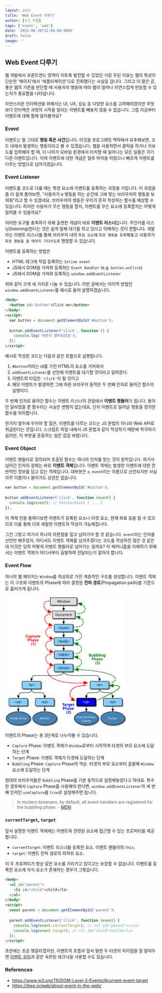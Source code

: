 ```yaml
---
layout: post
title: 'Web Event 다루기'
author: [3기_카일]
tags: ['event', 'web']
date: '2021-08-26T12:00:00.000Z'
draft: false
image: ''
---
```


## Web Event 다루기

웹 개발에서 프론트엔드 영역이 이토록 발전할 수 있었던 가장 주된 이유는 웹의 특성이 단순한 '페이지'에서 '애플리케이션'으로 진화했다는 사실일 겁니다. 그리고 이 말은 곧, 좋은 웹의 기준을 판단할 때 사용자의 행동에 따라 웹이 얼마나 자연스럽게 반응할 수 있는지가 중요함을 나타냅니다.

자연스러운 인터랙션을 위해서는 UI, UX, 성능 등 다양한 요소를 고려해야겠지만 무엇보다 인터랙션 과정의 시작을 알리는 이벤트를 빼놓지 않을 수 없습니다. 그럼 지금부터 이벤트에 대해 함께 알아볼까요?

### Event

이벤트는 말 그대로 **행동 혹은 사건**입니다. 이것을 프로그래밍 맥락에서 유추해보면, 코드 내에서 발생하는 행동이라고 볼 수 있겠습니다. 웹을 사용하면서 클릭을 하거나 키보드를 입력해야 할 때, 더 나아가 모바일 환경에서 터치할 때 일어나는 모든 일들은 각기 다른 이벤트입니다. 이제 이벤트에 대한 개념은 얼추 파악을 마쳤으니 빠르게 이벤트를 다루는 방법으로 넘어가겠습니다.

### Event Listener

이벤트를 코드로 다룰 때는 특정 요소에 이벤트를 등록하는 과정을 거칩니다. 이 과정을 좀 더 쉽게 풀어보면, "사용자가 a 행동을 하는 순간에 그에 맞는 브라우저의 행동을 보여줘"라고 할 수 있겠네요. 브라우저의 행동은 우리가 흔히 작성하는 함수를 예상할 수 있습니다. 하지만 사용자가 무슨 행동을 할지, 이벤트를 무슨 요소에 등록할지는 어떻게 알려줄 수 있을까요?

이러한 요구를 충족하기 위해 출현한 개념이 바로 **이벤트 리스너**입니다. 무언가를 리스닝(listening)한다는 것은 쉽게 말해 대기를 하고 있다고 이해하는 것이 편합니다. 개발자는 이벤트 리스너를 통해 브라우저 내의 `특정 요소`에 `특정 행동을 등록`해놓고 사용자가 `특정 행동을 할 때까지 기다리도록` 명령할 수 있습니다.

이벤트를 등록하는 방법은

- HTML 태그에 직접 등록하는 `Inline event`
- JS에서 DOM을 가져와 등록하는 `Event Handler` (e.g. `button.onClick`)
- JS에서 DOM을 가져와 등록하는 `window.addEventListener`

위와 같이 크게 세 가지로 나눌 수 있습니다. 이번 글에서는 마지막 방법인 `window.addEventListener`를 예시로 들어 설명하겠습니다.

```html
<body>
  <button id="button">Click me</button>
</body>
<script>
  var button = document.getElementById('#button');

  button.addEventListener('click', function () {
    console.log('버튼이 클릭되었음');
  });
</script>
```

예시로 작성한 코드는 다음과 같은 흐름으로 실행됩니다.

1. `#button`이라는 id를 가진 HTML의 요소를 가져와서
2. `addEventListener`를 선언해 이벤트를 대기할 것이라고 알려준다.
3. 이벤트의 타입은 `'click'`이 될 것이고
4. 해당 이벤트가 발생하면 그에 따른 브라우저 동작은 두 번째 인자로 들어간 함수의 실행이다.

두 번째 인자로 들어간 함수는 이벤트 리스너의 관점에서 **이벤트 핸들러**가 됩니다. 용어만 달라졌을 뿐 함수라는 사실은 변함이 없는데요, 단지 이벤트로 일어날 행동을 정의한 함수를 의미합니다.

한가지 염두에 두어야 할 점은, 이벤트를 다루는 코드는 JS 문법이 아니라 Web API로 취급된다는 것입니다. 스크립트 파일 내에서 JS 문법과 같이 작성하기 때문에 착각하기 쉽지만, 이 부분을 혼동하는 일은 없길 바랍니다.

### Event Object

이벤트 핸들러로 정의되어 호출된 함수는 하나의 인자를 받는 것이 원칙입니다. 여기서 넘어간 인자의 정체는 바로 **이벤트 객체**입니다. 이벤트 객체는 발생한 이벤트에 대한 전반적인 정보를 담고 있는 객체입니다. 대부분은 `e`, `event`라는 이름으로 선언되지만 사실 아무 이름이나 들어가도 상관은 없습니다.

```js
var button = document.getElementById('#button');

button.addEventListener('click', function (event) {
  console.log(event); // PointerEvent { ... }
});
```

이 객체 안을 들여다보면 이벤트가 등록된 요소나 타겟 요소, 현재 좌표 등을 알 수 있으므로 이를 통해 더욱 세밀한 이벤트의 작성이 가능해집니다.

그건 그렇고 여기서 하나의 의문점을 짚고 넘어가야 할 것 같습니다. `event`라는 인자를 선언만 해주었지, 어디서도 이벤트 객체를 넘겨주겠다는 코드를 작성하진 않은 것 같은데 이것은 당최 어떻게 이벤트 핸들러로 넘어가는 걸까요? 이 메커니즘을 이해하기 위해서는 이벤트 객체가 어디서부터 출발하여 전달되는지 알아야 합니다.

### Event Flow

하나의 웹 페이지는 `Window`를 최상위로 가진 계층적인 구조를 생성합니다. 이벤트 객체는 이 구조와 이벤트의 Phase에 따라 결정된 **전파 경로**(Propagation path)를 기준으로 흘러가게 됩니다.

<img width="400" src="./../images/2021-08-26-eventflow.svg"></img>

이벤트의 Phase는 총 3단계로 나누어볼 수 있습니다.

- `Capture` Phase: 이벤트 객체가 `Window`로부터 시작하여 타겟의 부모 요소에 도달하는 단계
- `Target` Phase: 이벤트 객체가 타겟에 도달하는 단계
- `Bubbling` Phase: `Capture` Phase의 역순. 타겟의 부모 요소부터 출발해 `Window` 요소에 도달하는 단계

현대의 브라우저들은 `Bubbling` Phase를 기본 동작으로 설정해놓았다고 하네요. 특수한 경우에서 `Capture` Phase를 사용해야 한다면, `window.addEventListener`의 세 번째 인자인 `useCapture`를 `true`로 설정해주면 됩니다.

> In modern browsers, by default, all event handlers are registered for the bubbling phase. - [MDN](https://developer.mozilla.org/en-US/docs/Learn/JavaScript/Building_blocks/Events#event_bubbling_and_capture)

### `currentTarget`, `target`

앞서 설명한 이벤트 객체에는 이벤트와 관련된 요소에 접근할 수 있는 프로퍼티를 제공합니다.

- `currentTarget`: 이벤트 리스너를 등록한 요소. 이벤트 핸들러의 `this`.
- `target`: 이벤트 전파 경로의 최하위 요소.

이 두 프로퍼티가 항상 같은 요소를 가리키고 있다고는 보장할 수 없습니다. 이벤트를 등록한 요소에 자식 요소가 존재하는 경우가 그렇습니다.

```html
<body>
  <ul id="parent">
    <li id="child">child</li>
  </ul>
</body>
<script>
  const parent = document.getElementById('parent');

  parent.addEventListener('click', function (event) {
    console.log(event.currentTarget); // <ul id="parent"></ul>
    console.log(event.target); // <li id="child">child</li>
  });
</script>
```

초반에는 조금 헷갈리겠지만, 이벤트의 흐름과 앞서 말한 두 타겟의 차이점을 잘 알아두면 [이벤트 위임](https://javascript.info/event-delegation)과 같은 숙련된 테크닉을 사용할 수도 있습니다.

### References

- https://www.w3.org/TR/DOM-Level-3-Events/#current-event-target
- https://jbee.io/web/about-event-in-the-web/
